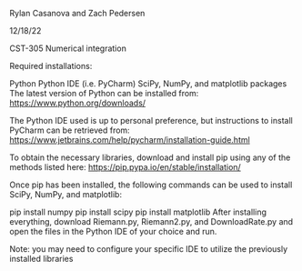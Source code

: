 Rylan Casanova and Zach Pedersen

12/18/22

CST-305 Numerical integration

Required installations:

Python Python IDE (i.e. PyCharm) SciPy, NumPy, and matplotlib packages The latest version of Python can be installed from: https://www.python.org/downloads/

The Python IDE used is up to personal preference, but instructions to install PyCharm can be retrieved from: https://www.jetbrains.com/help/pycharm/installation-guide.html

To obtain the necessary libraries, download and install pip using any of the methods listed here: https://pip.pypa.io/en/stable/installation/

Once pip has been installed, the following commands can be used to install SciPy, NumPy, and matplotlib:

pip install numpy pip install scipy pip install matplotlib After installing everything, download Riemann.py, Riemann2.py, and DownloadRate.py and open the files in the Python IDE of your choice and run.

Note: you may need to configure your specific IDE to utilize the previously installed libraries
